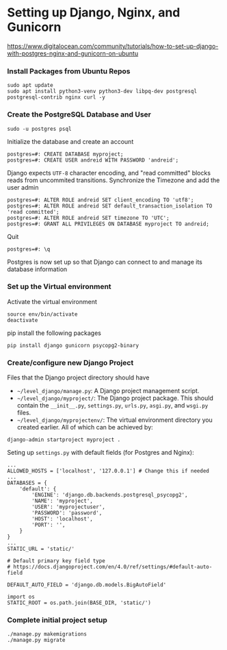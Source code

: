 # Setting up Django, Nginx, and Gunicorn

https://www.digitalocean.com/community/tutorials/how-to-set-up-django-with-postgres-nginx-and-gunicorn-on-ubuntu

### Install Packages from Ubuntu Repos
```
sudo apt update
sudo apt install python3-venv python3-dev libpq-dev postgresql postgresql-contrib nginx curl -y
```

### Create the PostgreSQL Database and User
```
sudo -u postgres psql
```
Initialize the database and create an account
```
postgres=#: CREATE DATABASE myproject;
postgres=#: CREATE USER andreid WITH PASSWORD 'andreid';
```
Django expects `UTF-8` character encoding, and "read committed" blocks reads from uncommited transitions. Synchronize the Timezone and add the user admin
```
postgres=#: ALTER ROLE andreid SET client_encoding TO 'utf8';
postgres=#: ALTER ROLE andreid SET default_transaction_isolation TO 'read committed';
postgres=#: ALTER ROLE andreid SET timezone TO 'UTC';
postgres=#: GRANT ALL PRIVILEGES ON DATABASE myproject TO andreid;
```
Quit
```
postgres=#: \q
```
Postgres is now set up so that Django can connect to and manage its database information

### Set up the Virtual environment
Activate the virtual environment
```
source env/bin/activate
deactivate
```
pip install the following packages
```
pip install django gunicorn psycopg2-binary
```

### Create/configure new Django Project
Files that the Django project directory should have
- `~/level_django/manage.py`: A Django project management script.
- `~/level_django/myproject/`: The Django project package. This should contain the `__init__.py`, `settings.py`, `urls.py`, `asgi.py`, and `wsgi.py` files.
- `~/level_django/myprojectenv/`: The virtual environment directory you created earlier.
All of which can be achieved by:
```
django-admin startproject myproject .
```

Seting up `settings.py` with default fields (for Postgres and Nginx):
```
...
ALLOWED_HOSTS = ['localhost', '127.0.0.1'] # Change this if needed
...
DATABASES = {
    'default': {
        'ENGINE': 'django.db.backends.postgresql_psycopg2',
        'NAME': 'myproject',
        'USER': 'myprojectuser',
        'PASSWORD': 'password',
        'HOST': 'localhost',
        'PORT': '',
    }
}
...
STATIC_URL = 'static/'

# Default primary key field type
# https://docs.djangoproject.com/en/4.0/ref/settings/#default-auto-field

DEFAULT_AUTO_FIELD = 'django.db.models.BigAutoField'

import os
STATIC_ROOT = os.path.join(BASE_DIR, 'static/')

```

### Complete initial project setup

```
./manage.py makemigrations
./manage.py migrate
```
